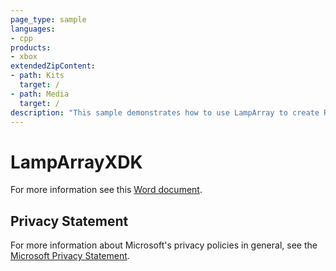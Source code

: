 ```yaml
---
page_type: sample
languages:
- cpp
products:
- xbox
extendedZipContent:
- path: Kits
  target: /
- path: Media
  target: /
description: "This sample demonstrates how to use LampArray to create RGB lighting effects for peripherals on Xbox One."
---
```


# LampArrayXDK

For more information see this [Word document](https://github.com/microsoft/Xbox-ATG-Samples/blob/master/XDKSamples/System/LampArrayXDK/Readme.docx).

## Privacy Statement

For more information about Microsoft's privacy policies in general, see the [Microsoft Privacy Statement](https://privacy.microsoft.com/en-us/privacystatement/).
